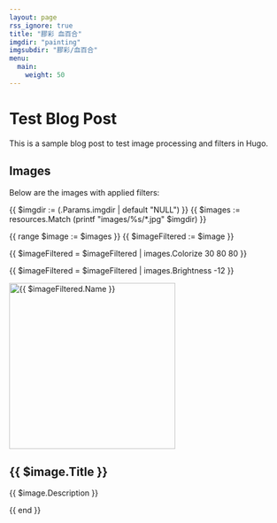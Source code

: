 ```yaml
---
layout: page
rss_ignore: true
title: "膠彩 血百合"
imgdir: "painting"
imgsubdir: "膠彩/血百合"
menu:
  main:
    weight: 50
---
```

# Test Blog Post

This is a sample blog post to test image processing and filters in Hugo.

## Images

Below are the images with applied filters:

{{ $imgdir := (.Params.imgdir | default "NULL") }}
{{ $images := resources.Match (printf "images/%s/*.jpg" $imgdir) }}

{{ range $image := $images }}
  {{ $imageFiltered := $image }}

<!-- Apply Colorize filter -->

  {{ $imageFiltered = $imageFiltered | images.Colorize 30 80 80 }}

<!-- Apply Brightness filter -->

  {{ $imageFiltered = $imageFiltered | images.Brightness -12 }}

<!-- Output the filtered image -->

<div class="gallery-item">
    <img src="{{ $imageFiltered.RelPermalink }}" alt="{{ $imageFiltered.Name }}" width="300">
    <h2>{{ $image.Title }}</h2>
    <p>{{ $image.Description }}</p>
  </div>

<!-- JavaScript for logging to console -->

<script>
    console.log("Filtered image path: {{ $imageFiltered.RelPermalink }}");
  </script>

{{ end }}

